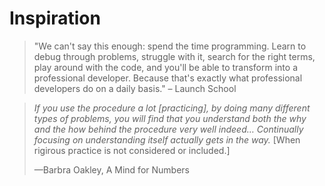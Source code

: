 # Inspiration  
> "We can't say this enough: spend the time programming. Learn to debug through problems, struggle with it, search for the right terms, play around with the code, and you'll be able to transform into a professional developer. Because that's exactly what professional developers do on a daily basis." – Launch School  

> *If you use the procedure a lot [practicing], by doing many different types of problems, you will find that you understand both the why and the how behind the procedure very well indeed… Continually focusing on understanding itself actually gets in the way.* [When rigirous practice is not considered or included.]
>
> —Barbra Oakley, A Mind for Numbers
